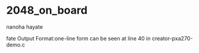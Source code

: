 2048_on_board
=============

nanoha
hayate

fate
Output Format:one-line form can be seen at line 40 in creator-pxa270-demo.c
